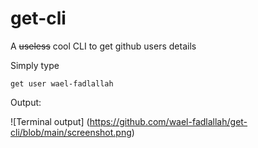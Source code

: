 # get-cli
A ~~useless~~ cool CLI to get github users details

Simply type 

```shell
get user wael-fadlallah
```

Output: 

![Terminal output] (https://github.com/wael-fadlallah/get-cli/blob/main/screenshot.png)
